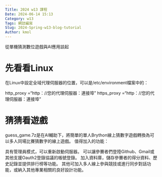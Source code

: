 ```yaml
---
Title: 2024 w13 課程
Date: 2024-06-14 15:13
Category: w13
Tags: 網誌編寫
Slug: 2024-Spring-w13-blog-tutorial
Author: kmol
---
```


從單機猜測數位遊戲與AI應用談起

<!-- PELICAN_END_SUMMARY -->

# 先看看Linux
在Linux中設定全域代理伺服器的位置，可以是/etc/environment檔案中的：

http_proxy =“http：//您的代理伺服器：連接埠” https_proxy =“http：//您的代理伺服器：連接埠”

# 猜猜看遊戲
guess_game.7z是在AI輔助下，將簡單的單人Brython線上猜數字遊戲轉換為可以多人同場比賽猜數字的線上遊戲。
值得加入的功能：

具有管理員模式，可以重新啟動伺服器。
可以讓參賽者們登陸Github、Gmail或其他支援Oauth2登錄協議的帳號登錄。
加入資料庫，儲存參賽者的得分資料、歷史記錄並提供排行榜等功能。
其他可加入多人線上參與競技或進行同步對話功能，或納入其他專業相關的良好設計功能。